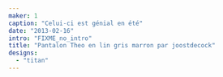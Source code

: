 ```yaml
---
maker: 1
caption: "Celui-ci est génial en été"
date: "2013-02-16"
intro: "FIXME_no_intro"
title: "Pantalon Theo en lin gris marron par joostdecock"
designs:
  - "titan"
---
```


